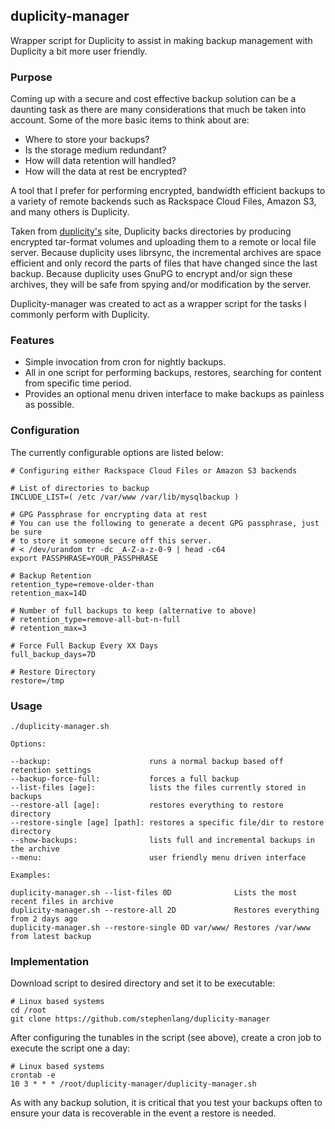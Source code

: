 ## duplicity-manager

Wrapper script for Duplicity to assist in making backup management with
Duplicity a bit more user friendly.


### Purpose

Coming up with a secure and cost effective backup solution can be a
daunting task as there are many considerations that much be taken into
account.  Some of the more basic items to think about are:

- Where to store your backups?
- Is the storage medium redundant?
- How will data retention will handled?
- How will the data at rest be encrypted?

A tool that I prefer for performing encrypted, bandwidth efficient backups
to a variety of remote backends such as Rackspace Cloud Files, Amazon S3,
and many others is Duplicity.

Taken from [duplicity's](http://duplicity.nongnu.org) site, Duplicity backs
directories by producing encrypted tar-format volumes and uploading them to
a remote or local file server. Because duplicity uses librsync, the
incremental archives are space efficient and only record the parts of files
that have changed since the last backup. Because duplicity uses GnuPG to
encrypt and/or sign these archives, they will be safe from spying and/or
modification by the server.

Duplicity-manager was created to act as a wrapper script for the tasks I
commonly perform with Duplicity.  


### Features

- Simple invocation from cron for nightly backups.
- All in one script for performing backups, restores, searching for content
  from specific time period.
- Provides an optional menu driven interface to make backups as painless as
  possible.


### Configuration

The currently configurable options are listed below:

	# Configuring either Rackspace Cloud Files or Amazon S3 backends

	# List of directories to backup
	INCLUDE_LIST=( /etc /var/www /var/lib/mysqlbackup )

	# GPG Passphrase for encrypting data at rest
	# You can use the following to generate a decent GPG passphrase, just be sure
	# to store it someone secure off this server.
	# < /dev/urandom tr -dc _A-Z-a-z-0-9 | head -c64
	export PASSPHRASE=YOUR_PASSPHRASE

	# Backup Retention 
	retention_type=remove-older-than
	retention_max=14D
 
	# Number of full backups to keep (alternative to above)
	# retention_type=remove-all-but-n-full
	# retention_max=3

	# Force Full Backup Every XX Days
	full_backup_days=7D

	# Restore Directory
	restore=/tmp


### Usage

	./duplicity-manager.sh 

	Options:

	--backup:                      runs a normal backup based off retention settings
	--backup-force-full:           forces a full backup
	--list-files [age]:            lists the files currently stored in backups
	--restore-all [age]:           restores everything to restore directory
	--restore-single [age] [path]: restores a specific file/dir to restore directory
	--show-backups:                lists full and incremental backups in the archive
	--menu:                        user friendly menu driven interface

	Examples:

	duplicity-manager.sh --list-files 0D              Lists the most recent files in archive
	duplicity-manager.sh --restore-all 2D             Restores everything from 2 days ago
	duplicity-manager.sh --restore-single 0D var/www/ Restores /var/www from latest backup


### Implementation

Download script to desired directory and set it to be executable:

	# Linux based systems
	cd /root
	git clone https://github.com/stephenlang/duplicity-manager
	
After configuring the tunables in the script (see above), create a cron job
to execute the script one a day:

	# Linux based systems
	crontab -e
	10 3 * * * /root/duplicity-manager/duplicity-manager.sh

As with any backup solution, it is critical that you test your backups
often to ensure your data is recoverable in the event a restore is needed.
